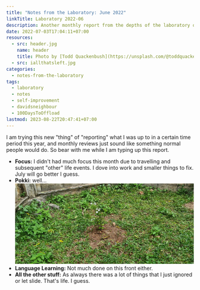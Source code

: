 ```yaml
---
title: "Notes from the Laboratory: June 2022"
linkTitle: Laboratory 2022-06
description: Another monthly report from the depths of the laboratory of kollitsch.den - June 2022
date: 2022-07-03T17:04:11+07:00
resources:
  - src: header.jpg
    name: header
    title: Photo by [Todd Quackenbush](https://unsplash.com/@toddquackenbush) via [Unsplash](https://unsplash.com/)
  - src: iallthatsleft.jpg
categories:
  - notes-from-the-laboratory
tags:
  - laboratory
  - notes
  - self-improvement
  - davidsneighbour
  - 100DaysToOffload
lastmod: 2023-08-22T20:47:41+07:00
---
```


I am trying this new "thing" of "reporting" what I was up to in a certain time period this year, and monthly reviews just sound like something normal people would do. So bear with me while I am typing up this report.

- **Focus:** I didn't had much focus this month due to travelling and subsequent "other" life events. I dove into work and smaller things to fix. July will go better I guess.
- **Pokki:** well…
  ![All that's left](iallthatsleft.jpg)
- **Language Learning:** Not much done on this front either.
- **All the other stuff:** As always there was a lot of things that I just ignored or let slide. That's life. I guess.
